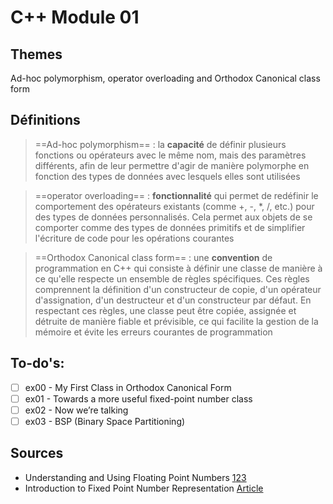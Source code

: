 # C++ Module 01

## Themes
Ad-hoc polymorphism, operator overloading and Orthodox Canonical class form

## Définitions
> ==Ad-hoc polymorphism== : la **capacité** de définir plusieurs fonctions ou opérateurs avec le même nom, mais des paramètres différents, afin de leur permettre d'agir de manière polymorphe en fonction des types de données avec lesquels elles sont utilisées

> ==operator overloading== : **fonctionnalité** qui permet de redéfinir le comportement des opérateurs existants (comme +, -, *, /, etc.) pour des types de données personnalisés. Cela permet aux objets de se comporter comme des types de données primitifs et de simplifier l'écriture de code pour les opérations courantes

> ==Orthodox Canonical class form== : une **convention** de programmation en C++ qui consiste à définir une classe de manière à ce qu'elle respecte un ensemble de règles spécifiques. Ces règles comprennent la définition d'un constructeur de copie, d'un opérateur d'assignation, d'un destructeur et d'un constructeur par défaut. En respectant ces règles, une classe peut être copiée, assignée et détruite de manière fiable et prévisible, ce qui facilite la gestion de la mémoire et évite les erreurs courantes de programmation

## To-do's:
- [ ] ex00 - My First Class in Orthodox Canonical Form
- [ ] ex01 - Towards a more useful
fixed-point number class
- [ ] ex02 - Now we’re talking
- [ ] ex03 - BSP (Binary Space Partitioning)

## Sources
- Understanding and Using Floating Point Numbers [1](https://www.cprogramming.com/tutorial/floating_point/understanding_floating_point.html)[2](https://www.cprogramming.com/tutorial/floating_point/understanding_floating_point_representation.html)[3](https://www.cprogramming.com/tutorial/floating_point/understanding_floating_point_printing.html)
- Introduction to Fixed Point Number Representation [Article](https://inst.eecs.berkeley.edu//~cs61c/sp06/handout/fixedpt.html)